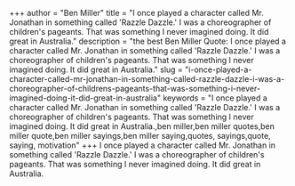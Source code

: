+++
author = "Ben Miller"
title = "I once played a character called Mr. Jonathan in something called 'Razzle Dazzle.' I was a choreographer of children's pageants. That was something I never imagined doing. It did great in Australia."
description = "the best Ben Miller Quote: I once played a character called Mr. Jonathan in something called 'Razzle Dazzle.' I was a choreographer of children's pageants. That was something I never imagined doing. It did great in Australia."
slug = "i-once-played-a-character-called-mr-jonathan-in-something-called-razzle-dazzle-i-was-a-choreographer-of-childrens-pageants-that-was-something-i-never-imagined-doing-it-did-great-in-australia"
keywords = "I once played a character called Mr. Jonathan in something called 'Razzle Dazzle.' I was a choreographer of children's pageants. That was something I never imagined doing. It did great in Australia.,ben miller,ben miller quotes,ben miller quote,ben miller sayings,ben miller saying,quotes, sayings,quote, saying, motivation"
+++
I once played a character called Mr. Jonathan in something called 'Razzle Dazzle.' I was a choreographer of children's pageants. That was something I never imagined doing. It did great in Australia.
